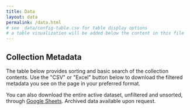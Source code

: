 ```yaml
---
title: Data
layout: data
permalink: /data.html
# see _data/config-table.csv for table display options
# a table visualization will be added below the content in this file
---
```


## Collection Metadata

The table below provides sorting and basic search of the collection contents. 
Use the "CSV" or "Excel" button below to download the filtered metadata you see on the page in your preferred format.

You can also download the entire active dataset, unfiltered and unsorted, through [Google Sheets](https://docs.google.com/spreadsheets/d/e/2PACX-1vQ93dRRVM5XRhowbK4aw-DOx83ujpbzhhLmMiVgzAen2NW9DHfrgCVxc0WdJWmuo_myycSg0s95E87K/pub?output=csv). Archived data available upon request.
